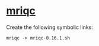 # [mriqc](https://hpc.nih.gov/apps/mriqc.html)

Create the following symbolic links:
```
mriqc -> mriqc-0.16.1.sh
```
